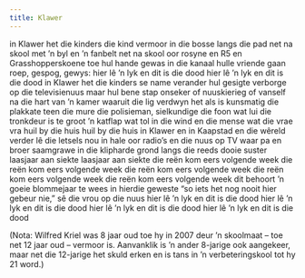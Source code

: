 ```yaml
---
title: Klawer
---
```


in Klawer het die kinders die kind vermoor in die bosse langs die pad net na skool met ’n byl en ’n fanbelt net na skool oor rosyne en R5 en Grasshopperskoene toe hul hande gewas in die kanaal hulle vriende gaan roep, gespog, gewys: hier lê ’n lyk en dit is die dood hier lê ’n lyk en dit is die dood in Klawer het die kinders se name verander hul gesigte verborge op die televisienuus maar hul bene stap onseker of nuuskierieg of vanself na die hart van ’n kamer waaruit die lig verdwyn het als is kunsmatig die plakkate teen die mure die polisieman, sielkundige die foon wat lui die tronkdeur is te groot ’n katflap wat tol in die wind en die mense wat die vrae vra huil by die huis huil by die huis in Klawer en in Kaapstad en die wêreld verder lê die letsels nou in hale oor radio’s en die nuus op TV waar pa en broer saamgrawe in die klipharde grond langs die reeds dooie suster laasjaar aan siekte laasjaar aan siekte die reën kom eers volgende week die reën kom eers volgende week die reën kom eers volgende week die reën kom eers volgende week die reën kom eers volgende week dit behoort ’n goeie blommejaar te wees in hierdie geweste “so iets het nog nooit hier gebeur nie,” sê die vrou op die nuus hier lê ’n lyk en dit is die dood hier lê ’n lyk en dit is die dood hier lê ’n lyk en dit is die dood hier lê ’n lyk en dit is die dood

(Nota: Wilfred Kriel was 8 jaar oud toe hy in 2007 deur ’n skoolmaat – toe net 12 jaar oud – vermoor is. Aanvanklik is ’n ander 8-jarige ook aangekeer, maar net die 12-jarige het skuld erken en is tans in ’n verbeteringskool tot hy 21 word.)
